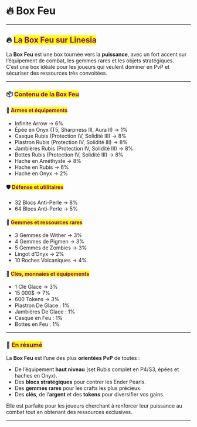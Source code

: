 # 🔥 Box Feu

***

## 🔥 <mark style="color:purple;">La Box Feu sur Linesia</mark>

La **Box Feu** est une box tournée vers la **puissance**, avec un fort accent sur l’équipement de combat, les gemmes rares et les objets stratégiques.\
C’est une box idéale pour les joueurs qui veulent dominer en PvP et sécuriser des ressources très convoitées.

***

### 📦 <mark style="color:purple;">Contenu de la Box Feu</mark>

#### 🏹 <mark style="color:purple;">Armes et équipements</mark>

* Infinite Arrow → 6%
* Épée en Onyx (T5, Sharpness III, Aura II) → 1%
* Casque Rubis (Protection IV, Solidité III) → 8%
* Plastron Rubis (Protection IV, Solidité III) → 8%
* Jambières Rubis (Protection IV, Solidité III) → 8%
* Bottes Rubis (Protection IV, Solidité III) → 8%
* Hache en Améthyste → 8%
* Hache en Rubis → 6%
* Hache en Onyx → 2%

#### 🛡️ <mark style="color:purple;">Défense et utilitaires</mark>

* 32 Blocs Anti-Perle → 8%
* 64 Blocs Anti-Perle → 5%

#### 💎 <mark style="color:purple;">Gemmes et ressources rares</mark>

* 3 Gemmes de Wither → 3%
* 4 Gemmes de Pigmen → 3%
* 5 Gemmes de Zombies → 3%
* Lingot d’Onyx → 2%
* 10 Roches Volcaniques → 4%

#### 🔑 <mark style="color:purple;">Clés, monnaies et équipements</mark>

* 1 Clé Glace → 3%
* 15 000$ → 7%
* 600 Tokens → 3%
* Plastron De Glace : 1%
* Jambières De Glace : 1%
* Casque en Feu : 1%
* Bottes en Feu : 1%

***

### 🎯 <mark style="color:purple;">En résumé</mark>

La **Box Feu** est l’une des plus **orientées PvP** de toutes :

* De l’équipement **haut niveau** (set Rubis complet en P4/S3, épées et haches en Onyx).
* Des **blocs stratégiques** pour contrer les Ender Pearls.
* Des **gemmes rares** pour les crafts les plus précieux.
* Des **clés**, de l’**argent** et des **tokens** pour diversifier vos gains.

Elle est parfaite pour les joueurs cherchant à renforcer leur puissance au combat tout en obtenant des ressources exclusives.

***
